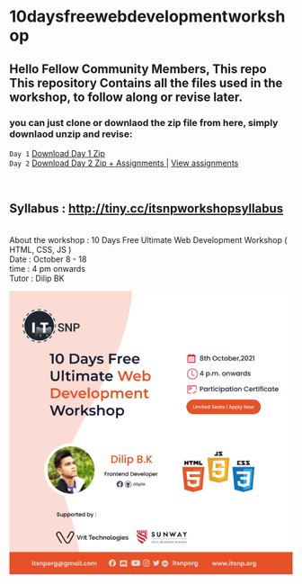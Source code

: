 # 10daysfreewebdevelopmentworkshop

## Hello Fellow Community Members, This repo This repository Contains all the files used in the workshop, to follow along or revise later. 

### you can just clone or downlaod the zip file from here, simply downlaod unzip and revise:
`Day 1` [Download Day 1 Zip](https://github.com/whoissubedibibek/10daysfreewebdevelopmentworkshop/raw/main/day_1/day_1.zip) <br/>
`Day 2` [Download Day 2 Zip + Assignments ](https://github.com/whoissubedibibek/10daysfreewebdevelopmentworkshop/raw/main/day_2/day_2_class_and_assignments.zip) |  [View assignments](day_2/Day2_README.md)

<br/>

## Syllabus : http://tiny.cc/itsnpworkshopsyllabus
<br/>
About the workshop : 10 Days Free Ultimate Web Development Workshop ( HTML, CSS, JS )<br/>
Date : October 8 - 18<br/>
time : 4 pm onwards<br/>
Tutor : Dilip BK <br/>

![workshop graphics](/Workshopgraphics.png)

